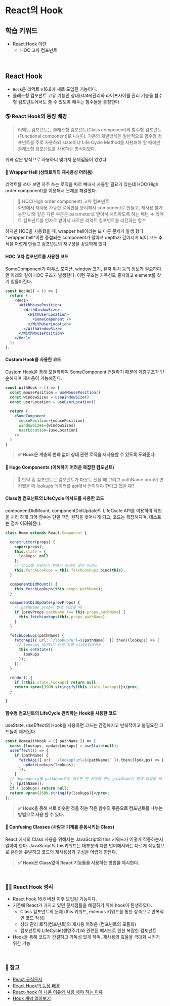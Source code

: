 # React의 Hook

## 학습 키워드

- React Hook 이란
  - HOC 고차 컴포넌트

<br/>

## React Hook

- `Hook`은 리액트 v16.8에 새로 도입된 기능이다.  
- 클래스형 컴포넌트 고유 기능인 상태(state)관리와 라이프사이클 관리 기능을 함수형 컴포넌트에서도 쓸 수 있도록 해주는 함수들을 총칭한다.

### 🌎 React Hook의 등장 배경

> 리액트 컴포넌트는 클래스형 컴포넌트(Class component)와 함수형 컴포넌트(Functional component)로 나뉜다. 기존의 개발방식은 일반적으로 함수형 컴포넌트를 주로 사용하되 state이나 Life Cycle Method를 사용해야 할 때에만 클래스형 컴포넌트를 사용하는 방식이었다.

위와 같은 방식으로 사용하니 몇가지 문제점들이 있었다.

#### 🚨 Wrapper Hell (상태로직의 재사용성 어려움)

리액트를 쓰다 보면 자주 쓰는 로직을 따로 빼내서 사용할 필요가 있는데 HOC(High order component)를 이용해서 문제를 해결했다.

> 📖 HOC(High order component) 고차 컴포넌트 <br/>
화면에서 재사용 가능한 로직만을 분리해서 component로 만들고, 재사용 불가능한 UI와 같은 다른 부분은 parameter로 받아서 처리하도록 하는 패턴
⇒ 리액트 컴포넌트를 인자로 받아서 새로운 리액트 컴포넌트를 리턴하는 함수

하지만 HOC을 사용했을 때, wrapper hell이라는 또 다른 문제가 발생 했다.
"wrapper hell"이란 중첩되는 component가 많아져 depth가 깊어지게 되어 코드 추적을 어렵게 만들고 컴포넌트의 재구성을 강요하게 했다.

#### HOC 고차 컴포넌트를 사용한 코드

SomeComponent가 마우스 포지션, window 크기, 유저 위치 등의 정보가 필요하다면 아래와 같이 HOC 구조가 발생한다. 이런 구조는 가독성도 좋지않고 element를 찾기 힘들어진다.

```jsx
const HocHell = () => {
  return (
    <Hoc1>
      <WithMousePosition>
        <WithWindowSize>
          <WithUserLocation>
            <SomeComponent />
          </WithUserLocation>
        </WithWindowSize>
      </WithMousePosition>
    </Hoc1>
  );
};
```

#### Custom Hook을 사용한 코드

Custom Hook을 통해 모듈화하여 SomeComponent 전달하기 때문에 계층구조가 단순해지며 재사용이 가능해진다.

```jsx
const WithHook = () => {
  const mousePosition = useMousePosition()
  const windowSizes = useWindowSize()
  const userLocation = useUserLocation()
  
  return (
    <SomeComponent
      mousePosition={mousePosition}
      windowSizes={windowSizes}
      userLocation={useLocation}
    />
  )
}
```

> __✅  Hook은 계층의 변화 없이 상태 관련 로직을 재사용할 수 있도록 도와준다.__

#### 🚨 Huge Components (이해하기 어려운 복잡한 컴포넌트)

> 🤔 만약 홈 컴포넌트는 컴포넌트가 마운트 됐을 때 그리고 pathName prop이 변경됐을 때 lookups 데이터를 api에서 받아와야 한다고 했을 때?

#### Class형 컴포넌트의 LifeCycle 메서드를 사용한 코드

componentDidMount, componentDidUpdate의 LifeCycle API를 이용하여 작업을 처리 하게 되어 함수는 단일 책임 원칙을 벗어나게 되고, 코드는 복잡해지며, 테스트는 점차 어려워진다.

```jsx
class Home extends React.Component {

  constructor(props) {
    super(props);
    this.state = {
      lookups: null
    };
    // this를 사용하기 위해서 아래와 같이 바인드
    this.fetchLookups = this.fetchLookups.bind(this);
  }

  componentDidMount() {
    this.fetchLookups(this.props.pathName);
  }

  componentDidUpdate(prevProps) {
    // pathName prop이 변경 되었을 때
    if (prevProps.pathName !== this.props.pathName) {
      this.fetchLookups(this.props.pathName);
    }
  }

  fetchLookups(pathName) {
    fetchApi({ url: `/lookup?url=${pathName}` }).then((lookups) => {
     // lookups 데이터가 반환 되면 state업데이트
      this.setState({
        lookups
      });
    });
  }

  render() {
    if (!this.state.lookups) return null;
    return <pre>{JSON.stringify(this.state.lookups)}</pre>;
  }

}
```

#### 함수형 컴포넌트의 LifeCycle 관리하는 Hook을 사용한 코드

useState, useEffect의 Hook을 사용하면 코드는 간결해지고 반복적이고 불필요한 코드들이 제거된다.

```jsx
const HomeWithHook = ({ pathName }) => {
  const [lookups, updateLookups] = useState(null);
  useEffect(() => {
    if (pathName) {
      fetchApi({ url: `/lookup?url=${pathName}` }).then((lookups) => {
        updateLookups(lookups);
      });
    }
  // dependency를 pathName으로 해주면 맨 처음에 한번 pathName이 변경 되었을 때 또 실행
  }, [pathName]);
  if (!lookups) return null;
  return <pre>{JSON.stringify(lookups)}</pre>;
};
```

> __✅ Hook을 통해 서로 비슷한 것을 하는 작은 함수의 묶음으로 컴포넌트를 나누는 방법으로 사용 할 수 있다.__

#### 🚨 Confusing Classes (사람과 기계를 혼동시키는 Class)

React 에서의 Class 사용을 위해서는 JavaScript의 this 키워드가 어떻게 작동하는지 알아야 한다. JavaScript의 this키워드는 대부분의 다른 언어에서와는 다르게 작동함으로 혼란을 유발하고 코드의 재사용성과 구성을 어렵게 만든다.

> __✅ Hook은 Class없이 React 기능들을 사용하는 방법을 제시한다.__

<br/>

### ✍🏻 React Hook 정리

- React hook 16.8 버전 이후 도입된 기능이다.
- 기존에 React가 가지고 있던 문제점들을 해결하기 위해 hook이 탄생하였다.
  - Class 컴포넌트의 문제 (this 키워드, extends 키워드를 통한 상속으로 반복적인 코드 작성)
  - 상태 관리 로직(컴포넌트)의 재사용 어려움 (컴포넌트의 모듈화)
  - 컴포넌트의 LifeCycle(생명주기)와 관련된 메서드로 인한 복잡한 컴포넌트
- Hook을 통해 코드가 간결하고 가독성 있게 하며, 재사용의 효율을 극대화 시키기 위한 기능

<br/>

### 🔗 참고

- [React 공식문서](https://ko.legacy.reactjs.org/docs/hooks-intro.html#motivation)
- [React Hook의 등장 배경](https://doqtqu.tistory.com/340)
- [React-hook 이 나온 이유와 사용 해야 하는 이유](https://surviveasdev.tistory.com/entry/React-hook%EC%9D%B4-%EB%82%98%EC%98%A8-%EC%9D%B4%EC%9C%A0%EC%99%80-%EC%82%AC%EC%9A%A9%ED%95%B4%EC%95%BC-%ED%95%98%EB%8A%94-%EC%9D%B4%EC%9C%A0)
- [Hook 개념 알아보기](https://hyeon-joo.tistory.com/2)

